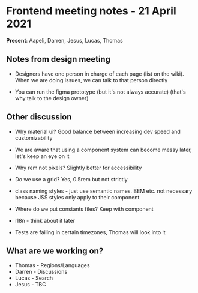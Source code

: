 # Frontend meeting notes - 21 April 2021

**Present**: Aapeli, Darren, Jesus, Lucas, Thomas

## Notes from design meeting
- Designers have one person in charge of each page (list on the wiki). When we are doing issues, we can talk to that person directly

- You can run the figma prototype (but it's not always accurate) (that's why talk to the design owner)

## Other discussion

- Why material ui? Good balance between increasing dev speed and customizability

- We are aware that using a component system can become messy later, let's keep an eye on it

- Why rem not pixels? Slightly better for accessibility

- Do we use a grid? Yes, 0.5rem but not strictly

- class naming styles - just use semantic names. BEM etc. not necessary because JSS styles only apply to their component

- Where do we put constants files? Keep with component

- i18n - think about it later

- Tests are failing in certain timezones, Thomas will look into it

## What are we working on?

- Thomas - Regions/Languages
- Darren - Discussions
- Lucas - Search
- Jesus - TBC

